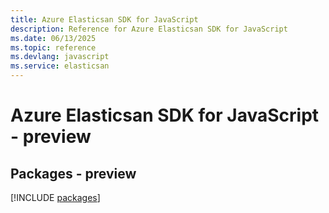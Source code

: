 ```yaml
---
title: Azure Elasticsan SDK for JavaScript
description: Reference for Azure Elasticsan SDK for JavaScript
ms.date: 06/13/2025
ms.topic: reference
ms.devlang: javascript
ms.service: elasticsan
---
```

# Azure Elasticsan SDK for JavaScript - preview
## Packages - preview
[!INCLUDE [packages](elasticsan-index.md)]